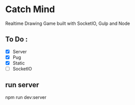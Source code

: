 # Catch Mind

Realtime Drawing Game built with SocketIO, Gulp and Node

## To Do :

- [x] Server
- [x] Pug
- [x] Static
- [ ] SocketIO

## run server

npm run dev:server

